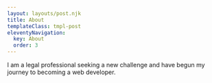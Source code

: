 ```yaml
---
layout: layouts/post.njk
title: About
templateClass: tmpl-post
eleventyNavigation:
  key: About
  order: 3
---
```


I am a legal professional seeking a new challenge and have begun my journey to becoming a web developer. 
